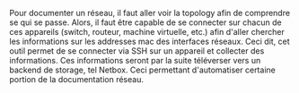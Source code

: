 Pour documenter un réseau, il faut aller voir la topology afin de comprendre se qui se passe. Alors, il faut être capable de se connecter sur chacun de ces appareils (switch, routeur, machine virtuelle, etc.) afin d'aller chercher les informations sur les addresses mac des interfaces réseaux. Ceci dit, cet outil permet de se connecter via SSH sur un appareil et collecter des informations. Ces informations seront par la suite téléverser vers un backend de storage, tel Netbox. Ceci permettant d'automatiser certaine portion de la documentation réseau.